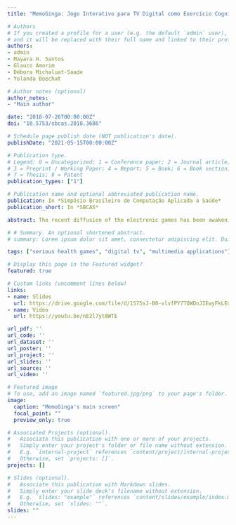 ```yaml
---
title: "MemoGinga: Jogo Interativo para TV Digital como Exercício Cognitivo para Idosos"

# Authors
# If you created a profile for a user (e.g. the default `admin` user), write the username (folder name) here 
# and it will be replaced with their full name and linked to their profile.
authors:
- admin
- Mayara H. Santos
- Glauco Amorim
- Débora Michaluat-Saade
- Yolanda Boechat

# Author notes (optional)
author_notes:
- "Main author"

date: "2018-07-26T00:00:00Z"
doi: "10.5753/sbcas.2018.3686"

# Schedule page publish date (NOT publication's date).
publishDate: "2021-05-15T00:00:00Z"

# Publication type.
# Legend: 0 = Uncategorized; 1 = Conference paper; 2 = Journal article;
# 3 = Preprint / Working Paper; 4 = Report; 5 = Book; 6 = Book section;
# 7 = Thesis; 8 = Patent
publication_types: ["1"]

# Publication name and optional abbreviated publication name.
publication: In *Simpósio Brasileiro de Computação Aplicada à Saúde*
publication_short: In *SBCAS*

abstract: The recent diffusion of the electronic games has been awakening the interest of researchers which investigate the relationship between the use of games and the increase of human cognitive performance. Starting with that interest, the application of electronic games in the increase of the cognitive performance of the elderly is being explored. In Brazil, access to TV is very common and exists in the homes of every social classes. Thus, electronic games available through the Brazilian Digital TV System have potential to reach great part of the elderly population in the country. The present paper proposes and evaluates the MemoGinga, a short-span memory test program, aimed firstly at the elderly public and implemented in the Ginga middleware for interactive digital TV. MemoGinga was evaluated with elderly users from CRASI - Center of Reference in Assistance to Elderly Health.

# # Summary. An optional shortened abstract.
# summary: Lorem ipsum dolor sit amet, consectetur adipiscing elit. Duis posuere tellus ac convallis placerat. Proin tincidunt magna sed ex sollicitudin condimentum.

tags: ["serious health games", "digital tv", "multimedia applications"]

# Display this page in the Featured widget?
featured: true

# Custom links (uncomment lines below)
links:
- name: Slides
  url: https://drive.google.com/file/d/1S75sJ-B0-vlvfPY7TOWDnJIEwyFkLEoK/view?usp=sharing
- name: Video
  url: https://youtu.be/nE2l7yt8WTE

url_pdf: ''
url_code: ''
url_dataset: ''
url_poster: ''
url_project: ''
url_slides: ''
url_source: ''
url_video: ''

# Featured image
# To use, add an image named `featured.jpg/png` to your page's folder. 
image:
  caption: "MemoGinga's main screen"
  focal_point: ""
  preview_only: true

# Associated Projects (optional).
#   Associate this publication with one or more of your projects.
#   Simply enter your project's folder or file name without extension.
#   E.g. `internal-project` references `content/project/internal-project/index.md`.
#   Otherwise, set `projects: []`.
projects: []

# Slides (optional).
#   Associate this publication with Markdown slides.
#   Simply enter your slide deck's filename without extension.
#   E.g. `slides: "example"` references `content/slides/example/index.md`.
#   Otherwise, set `slides: ""`.
slides: ""
---
```


